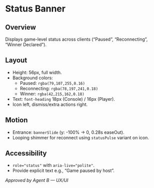 # Status Banner

## Overview
Displays game-level status across clients (“Paused”, “Reconnecting”, “Winner Declared”).

## Layout
- Height: 56px, full width.
- Background colors:
  - Paused: `rgba(79,107,255,0.16)`
  - Reconnecting: `rgba(78,197,241,0.18)`
  - Winner: `rgba(42,215,162,0.18)`
- Text: `font-heading` 18px (Console) / 16px (Player).
- Icon left, dismiss/extra actions right.

## Motion
- Entrance: `bannerSlide` (y: -100% → 0, 0.28s easeOut).
- Looping shimmer for reconnect using `statusPulse` variant on icon.

## Accessibility
- `role="status"` with `aria-live="polite"`.
- Provide explicit text e.g., “Game paused by host”.

_Approved by Agent B — UX/UI_
